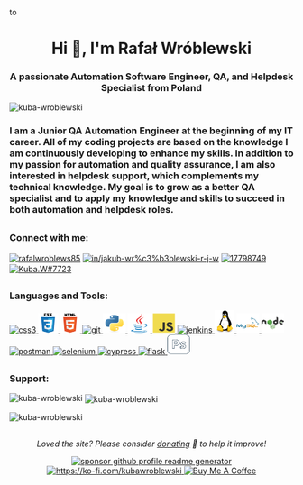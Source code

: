 to<h1 align="center">Hi 👋, I'm Rafał Wróblewski</h1>
<h3 align="center">A passionate Automation Software Engineer, QA, and Helpdesk Specialist from Poland</h3>

<p align="left"> <img src="https://komarev.com/ghpvc/?username=kuba-wroblewski&label=Profile%20views&color=0e75b6&style=flat" alt="kuba-wroblewski" /> </p>

<h3>I am a Junior QA Automation Engineer at the beginning of my IT career. All of my coding projects are based on the knowledge I am continuously developing to enhance my skills. In addition to my passion for automation and quality assurance, I am also interested in helpdesk support, which complements my technical knowledge. My goal is to grow as a better QA specialist and to apply my knowledge and skills to succeed in both automation and helpdesk roles.</h3>

<h2></h2>


<h3 align="left">Connect with me:</h3>
<p align="left">
<a href="https://twitter.com/rafalwroblews85" target="blank"><img align="center" src="https://raw.githubusercontent.com/rahuldkjain/github-profile-readme-generator/master/src/images/icons/Social/twitter.svg" alt="rafalwroblews85" height="30" width="40" /></a>
<a href="https://www.linkedin.com/in/jakub-wr%C3%B3blewski-r-j-w" target="blank"><img align="center" src="https://raw.githubusercontent.com/rahuldkjain/github-profile-readme-generator/master/src/images/icons/Social/linked-in-alt.svg" alt="in/jakub-wr%c3%b3blewski-r-j-w" height="30" width="40" /></a>
<a href="https://stackoverflow.com/users/17798749" target="blank"><img align="center" src="https://raw.githubusercontent.com/rahuldkjain/github-profile-readme-generator/master/src/images/icons/Social/stack-overflow.svg" alt="17798749" height="30" width="40" /></a>
<a href="https://discord.gg/Kuba.W#7723" target="blank"><img align="center" src="https://raw.githubusercontent.com/rahuldkjain/github-profile-readme-generator/master/src/images/icons/Social/discord.svg" alt="Kuba.W#7723" height="30" width="40" /></a>
</p>

<h2></h2>

<h3 align="left">Languages and Tools:</h3><p align="left"> <a href="https://www.w3schools.com/css/" target="_blank" rel="noreferrer">
<img src="https://cdn.jsdelivr.net/gh/devicons/devicon/icons/vscode/vscode-original.svg" alt="css3" width="30" height="30"/> </a> <a href="https://www.cypress.io" target="_blank" rel="noreferrer">
<img src="https://raw.githubusercontent.com/devicons/devicon/master/icons/css3/css3-original-wordmark.svg" alt="css3" width="35" height="35"/> </a> <a href="https://www.cypress.io" target="_blank" rel="noreferrer">
<img src="https://raw.githubusercontent.com/devicons/devicon/master/icons/html5/html5-original-wordmark.svg" alt="html5" width="35" height="35"/> </a> <a href="https://www.java.com" target="_blank" rel="noreferrer">        
<img src="https://www.vectorlogo.zone/logos/git-scm/git-scm-icon.svg" alt="git" width="35" height="35"/> </a> <a href="https://www.w3.org/html/" target="_blank" rel="noreferrer"> 
<img src="https://raw.githubusercontent.com/devicons/devicon/master/icons/python/python-original.svg" alt="python" width="40" height="35"/> </a> <a href="https://www.selenium.dev" target="_blank" rel="noreferrer"> 
<img src="https://raw.githubusercontent.com/devicons/devicon/master/icons/java/java-original.svg" alt="java" width="40" height="35"/> </a> <a href="https://developer.mozilla.org/en-US/docs/Web/JavaScript" target="_blank" rel="noreferrer"> 
<img src="https://raw.githubusercontent.com/devicons/devicon/master/icons/javascript/javascript-original.svg" alt="javascript" width="40" height="35"/> </a> <a href="https://www.jenkins.io" target="_blank" rel="noreferrer"> 
<img src="https://www.vectorlogo.zone/logos/jenkins/jenkins-icon.svg" alt="jenkins" width="40" height="35"/> </a> <a href="https://www.linux.org/" target="_blank" rel="noreferrer"> 
<img src="https://raw.githubusercontent.com/devicons/devicon/master/icons/linux/linux-original.svg" alt="linux" width="35" height="40"/> </a> <a href="https://www.mysql.com/" target="_blank" rel="noreferrer"> 
<img src="https://raw.githubusercontent.com/devicons/devicon/master/icons/mysql/mysql-original-wordmark.svg" alt="mysql" width="40" height="35"/> </a> <a href="https://nodejs.org" target="_blank" rel="noreferrer"> 
<img src="https://raw.githubusercontent.com/devicons/devicon/master/icons/nodejs/nodejs-original-wordmark.svg" alt="nodejs" width="40" height="35"/> </a> <a href="https://www.photoshop.com/en" target="_blank" rel="noreferrer">  
<img src="https://www.vectorlogo.zone/logos/getpostman/getpostman-icon.svg" alt="postman" width="35" height="35"/> </a> <a href="https://www.python.org" target="_blank" rel="noreferrer">  
<img src="https://raw.githubusercontent.com/detain/svg-logos/780f25886640cef088af994181646db2f6b1a3f8/svg/selenium-logo.svg" alt="selenium" width="40" height="35"/>
<img src="https://raw.githubusercontent.com/simple-icons/simple-icons/6e46ec1fc23b60c8fd0d2f2ff46db82e16dbd75f/icons/cypress.svg" alt="cypress" width="40" height="35"/> </a> <a href="https://flask.palletsprojects.com/" target="_blank" rel="noreferrer">
<img src="https://www.vectorlogo.zone/logos/pocoo_flask/pocoo_flask-icon.svg" alt="flask" width="40" height="35"/> </a> <a href="https://git-scm.com/" target="_blank" rel="noreferrer">
<img src="https://raw.githubusercontent.com/devicons/devicon/master/icons/photoshop/photoshop-line.svg" alt="photoshop" width="40" height="35"/> </a> <a href="https://postman.com" target="_blank" rel="noreferrer"></a> </p>

<h2></h2>

<h3 align="left">Support:</h3>

<p><img align="left" src="https://github-readme-stats.vercel.app/api/top-langs?username=kuba-wroblewski&show_icons=true&locale=en&layout=compact" alt="kuba-wroblewski" /></p>

<p>&nbsp;<img align="center" src="https://github-readme-stats.vercel.app/api?username=kuba-wroblewski&show_icons=true&locale=en" alt="kuba-wroblewski" /></p>
<p><img align="center" src="https://github-readme-streak-stats.herokuapp.com/?user=kuba-wroblewski&" alt="kuba-wroblewski" /></p>

<h2></h2>

<p align="center">
<i>Loved the site? Please consider <a href="https://paypal.me/jakub19850219">donating</a>  💸 to help it improve!</i>
</p>

<p align="center">
<a href="https://paypal.me/jakub19850219"><img src="https://img.shields.io/badge/support-PayPal-blue?logo=PayPal&style=flat-square&label=Donate" alt="sponsor github profile readme generator"/>
</a>
<a href='https://ko-fi.com/kubawroblewski' target='_blank'><img height='30' width="125" src='https://cdn.ko-fi.com/cdn/kofi3.png?v=3' alt='https://ko-fi.com/kubawroblewski' />
</a>
<a href="https://www.buymeacoffee.com/jrafalwrobx" target="_blank"><img src="https://cdn.buymeacoffee.com/buttons/default-orange.png" alt="Buy Me A Coffee" height="23" width="100" style="border-radius:1px" />
</p>
